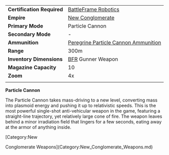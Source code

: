 |                            |                                                                                    |
| -------------------------- | ---------------------------------------------------------------------------------- |
| **Certification Required** | [BattleFrame Robotics](../vehicles/BattleFrame_Robotics.md)                        |
| **Empire**                 | [New Conglomerate](../etc/New_Conglomerate.md)                                     |
| **Primary Mode**           | Particle Cannon                                                                    |
| **Secondary Mode**         | \-                                                                                 |
| **Ammunition**             | [Peregrine Particle Cannon Ammunition](../ammunition/Peregrine_Particle_Cannon_Ammunition.md) |
| **Range**                  | 300m                                                                               |
| **Inventory Dimensions**   | [BFR](../vehicles/BattleFrame_Robotics.md) Gunner Weapon                           |
| **Magazine Capacity**      | 10                                                                                 |
| **Zoom**                   | 4x                                                                                 |
|                            |                                                                                    |

**Particle Cannon**

The Particle Cannon takes mass-driving to a new level, converting mass into
plasmoid energy and pushing it up to relativistic speeds. This is the most
powerful single-shot anti-vehicular weapon in the game, featuring a
straight-line trajectory, yet relatively large cone of fire. The weapon leaves
behind a minor irradiation field that lingers for a few seconds, eating away at
the armor of anything inside.

<!--[Category:Game Items](Category:Game_Items.md)-->
<!--[Category:Weapons](Category:Weapons.md)--> [Category:New

Conglomerate Weapons](Category:New_Conglomerate_Weapons.md)
